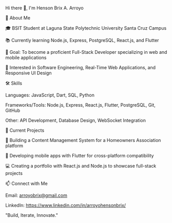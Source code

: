 Hi there 👋, I'm Henson Brix A. Arroyo

🚀 About Me





🎓 BSIT Student at Laguna State Polytechnic University Santa Cruz Campus



📚 Currently learning Node.js, Express, PostgreSQL, React.js, and Flutter



🥅 Goal: To become a proficient Full-Stack Developer specializing in web and mobile applications



🌟 Interested in Software Engineering, Real-Time Web Applications, and Responsive UI Design

🛠️ Skills





Languages: JavaScript, Dart, SQL, Python



Frameworks/Tools: Node.js, Express, React.js, Flutter, PostgreSQL, Git, GitHub



Other: API Development, Database Design, WebSocket Integration

🌱 Current Projects





🔧 Building a Content Management System for a Homeowners Association platform



📱 Developing mobile apps with Flutter for cross-platform compatibility



💻 Creating a portfolio with React.js and Node.js to showcase full-stack projects

📫 Connect with Me





Email: arroyobrix@gmail.com

LinkedIn: https://www.linkedin.com/in/arroyohensonbrix/




"Build, Iterate, Innovate."
